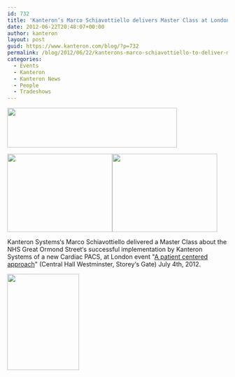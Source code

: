 ```yaml
---
id: 732
title: 'Kanteron‘s Marco Schiavottiello delivers Master Class at London event'
date: 2012-06-22T20:48:07+00:00
author: kanteron
layout: post
guid: https://www.kanteron.com/blog/?p=732
permalink: /blog/2012/06/22/kanterons-marco-schiavottiello-to-deliver-master-class-at-london-event/
categories:
  - Events
  - Kanteron
  - Kanteron News
  - People
  - Tradeshows
---
```

<img class="aligncenter" title="event" src="https://www.publicserviceevents.co.uk/dyn_graphics/event-logo/event-220.gif" alt="" width="388" height="91" />

<img class="aligncenter" title="Marco" src="https://farm9.staticflickr.com/8163/7518513170_766a25a778_m.jpg" alt="" width="240" height="179" /><img class="aligncenter" title="Audience" src="https://farm9.staticflickr.com/8292/7518513134_d3db551e58_m.jpg" alt="" width="240" height="179" />

Kanteron Systems‘s Marco Schiavottiello delivered a Master Class about the NHS Great Ormond Street‘s successful implementation by Kanteron Systems of a new Cardiac PACS, at London event "<a title="https://www.publicserviceevents.co.uk/venue/220/a-patient-centred-approach" href="https://www.publicserviceevents.co.uk/venue/220/a-patient-centred-approach" target="_blank">A patient centered approach</a>" (Central Hall Westminster, Storey‘s Gate) July 4th, 2012.

<img class="aligncenter" title="venue" src="https://www.publicserviceevents.co.uk/graphics/central-hall-westminster.jpg" alt="" width="164" height="220" />